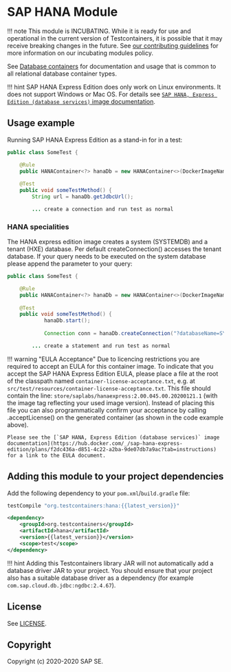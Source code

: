 # SAP HANA Module

!!! note
    This module is INCUBATING. While it is ready for use and operational in the current version of Testcontainers, it is possible that it may receive breaking changes in the future. See [our contributing guidelines](/contributing/#incubating-modules) for more information on our incubating modules policy.

See [Database containers](./index.md) for documentation and usage that is common to all relational database container types.

!!! hint
    SAP HANA Express Edition does only work on Linux environments. It does not support Windows or Mac OS. For details see [`SAP HANA, Express Edition (database services)` image documentation](https://hub.docker.com/_/sap-hana-express-edition/plans/f2dc436a-d851-4c22-a2ba-9de07db7a9ac?tab=instructions).

## Usage example

Running SAP HANA Express Edition as a stand-in for in a test:

```java
public class SomeTest {

    @Rule
    public HANAContainer<?> hanaDb = new HANAContainer<>(DockerImageName.parse("store/saplabs/hanaexpress:2.00.045.00.20200121.1")).acceptLicense();
    
    @Test
    public void someTestMethod() {
        String url = hanaDb.getJdbcUrl();

        ... create a connection and run test as normal
```

### HANA specialities
The HANA express edition image creates a system (SYSTEMDB) and a tenant (HXE) database. Per default createConnection() accesses the tenant database. If your query needs to be executed on the system database please append the parameter to your query:

```java
public class SomeTest {

    @Rule
    public HANAContainer<?> hanaDb = new HANAContainer<>(DockerImageName.parse("store/saplabs/hanaexpress:2.00.045.00.20200121.1")).acceptLicense();
    
    @Test
    public void someTestMethod() {
			hanaDb.start();
			
			Connection conn = hanaDb.createConnection("?databaseName=SYSTEMDB");

        ... create a statement and run test as normal
```

!!! warning "EULA Acceptance"
    Due to licencing restrictions you are required to accept an EULA for this container image. To indicate that you accept the SAP HANA Express Edition EULA, please place a file at the root of the classpath named `container-license-acceptance.txt`, e.g. at `src/test/resources/container-license-acceptance.txt`. This file should contain the line: `store/saplabs/hanaexpress:2.00.045.00.20200121.1` (with the image tag reflecting your used image version). Instead of placing this file you can also programmatically confirm your acceptance by calling .acceptLicense() on the generated container (as shown in the code example above).
    
    Please see the [`SAP HANA, Express Edition (database services)` image documentation](https://hub.docker.com/_/sap-hana-express-edition/plans/f2dc436a-d851-4c22-a2ba-9de07db7a9ac?tab=instructions) for a link to the EULA document.

## Adding this module to your project dependencies

Add the following dependency to your `pom.xml`/`build.gradle` file:

```groovy tab='Gradle'
testCompile "org.testcontainers:hana:{{latest_version}}"
```

```xml tab='Maven'
<dependency>
    <groupId>org.testcontainers</groupId>
    <artifactId>hana</artifactId>
    <version>{{latest_version}}</version>
    <scope>test</scope>
</dependency>
```

!!! hint
    Adding this Testcontainers library JAR will not automatically add a database driver JAR to your project. You should ensure that your project also has a suitable database driver as a dependency (for example `com.sap.cloud.db.jdbc:ngdbc:2.4.67`).

## License

See [LICENSE](https://raw.githubusercontent.com/testcontainers/testcontainers-java/master/modules/hana/LICENSE).

## Copyright

Copyright (c) 2020-2020 SAP SE.